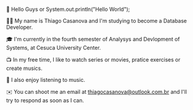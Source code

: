 👋 Hello Guys or System.out.println("Hello World"); 

🧒🏻  My name is Thiago Casanova and I'm studying to become a Database Developer.

🎓  I'm currently in the fourth semester of Analysys and Devlopment of Systems, at Cesuca University Center.

📺  In my free time, I like to watch series or movies, pratice exercises or create musics.

🎵  I also enjoy listening to music.

✉️  You can shoot me an email at thiagocasanova@outlook.com.br and I'll try to respond as soon as I can.

